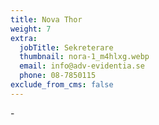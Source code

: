 ```yaml
---
title: Nova Thor
weight: 7
extra:
  jobTitle: Sekreterare
  thumbnail: nora-1_m4hlxg.webp
  email: info@adv-evidentia.se
  phone: 08-7850115
exclude_from_cms: false
---
```


\-

